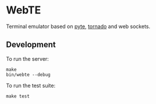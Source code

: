 # WebTE

Terminal emulator based on [pyte](https://github.com/selectel/pyte/),
[tornado](https://github.com/tornadoweb/tornado) and web sockets.

## Development

To run the server:

    make
	bin/webte --debug

To run the test suite:

    make test
